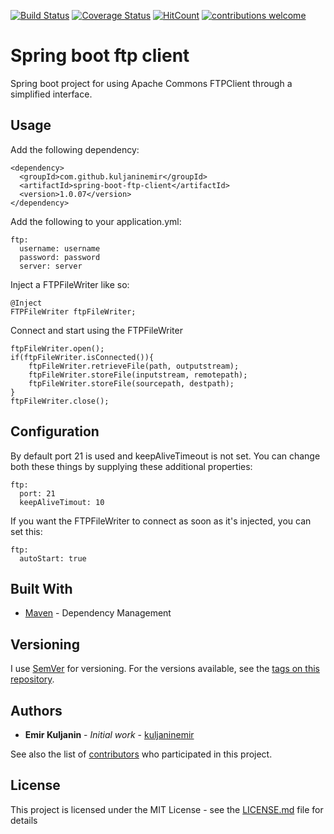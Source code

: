 [![Build Status](https://travis-ci.org/kuljaninemir/spring-boot-ftp-client.svg?branch=master)](https://travis-ci.org/kuljaninemir/spring-boot-ftp-client) [![Coverage Status](https://codecov.io/gh/kuljaninemir/spring-boot-ftp-client/branch/master/graph/badge.svg)](https://codecov.io/gh/kuljaninemir/spring-boot-ftp-client) [![HitCount](http://hits.dwyl.com/kuljaninemir/spring-boot-ftp-client.svg)](http://hits.dwyl.com/kuljaninemir/spring-boot-ftp-client) [![contributions welcome](https://img.shields.io/badge/contributions-welcome-brightgreen.svg?style=flat)](https://github.com/dwyl/esta/issues)

# Spring boot ftp client

Spring boot project for using Apache Commons FTPClient through a simplified interface.

## Usage

Add the following dependency:

```
<dependency>
  <groupId>com.github.kuljaninemir</groupId>
  <artifactId>spring-boot-ftp-client</artifactId>
  <version>1.0.07</version>
</dependency>
```

Add the following to your application.yml:

```
ftp:
  username: username
  password: password
  server: server
```

Inject a FTPFileWriter like so:

```
@Inject
FTPFileWriter ftpFileWriter;
```

Connect and start using the FTPFileWriter

```
ftpFileWriter.open();
if(ftpFileWriter.isConnected()){
    ftpFileWriter.retrieveFile(path, outputstream);
    ftpFileWriter.storeFile(inputstream, remotepath);
    ftpFileWriter.storeFile(sourcepath, destpath);
}
ftpFileWriter.close();
```


## Configuration

By default port 21 is used and keepAliveTimeout is not set. You can change both these things by supplying these additional properties:

```
ftp:
  port: 21
  keepAliveTimout: 10
```

If you want the FTPFileWriter to connect as soon as it's injected, you can set this:

```
ftp:
  autoStart: true
```

## Built With

* [Maven](https://maven.apache.org/) - Dependency Management

## Versioning

I use [SemVer](http://semver.org/) for versioning. For the versions available, see the [tags on this repository](https://github.com/kuljaninemir/spring-boot-ftp-client/tags). 

## Authors

* **Emir Kuljanin** - *Initial work* - [kuljaninemir](https://github.com/kuljaninemir)

See also the list of [contributors](https://github.com/kuljaninemir/spring-boot-ftp-client/contributors) who participated in this project.

## License

This project is licensed under the MIT License - see the [LICENSE.md](LICENSE.md) file for details
